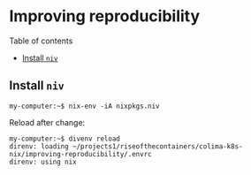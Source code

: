 # Improving reproducibility

Table of contents

- [Install `niv`](#install-niv)

## Install `niv`

```console
my-computer:~$ nix-env -iA nixpkgs.niv
```

Reload after change:

```console
my-computer:~$ divenv reload
direnv: loading ~/projects1/riseofthecontainers/colima-k8s-nix/improving-reproducibility/.envrc
direnv: using nix
```
